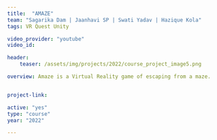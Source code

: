 ```yaml
---
title:  "AMAZE"
team: "Sagarika Dam | Jaanhavi SP | Swati Yadav | Hazique Kola"
tags: VR Quest Unity

video_provider: "youtube"
video_id:

header:
    teaser: /assets/img/projects/2022/course_project_image5.png

overview: Amaze is a Virtual Reality game of escaping from a maze.


project-link: 

active: "yes"
type: "course"
year: "2022"

---
```

